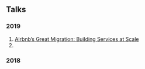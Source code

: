 ## Talks

### 2019

1. [Airbnb’s Great Migration: Building Services at Scale](https://www.infoq.com/presentations/airbnb-services-scalability)
2. 


### 2018